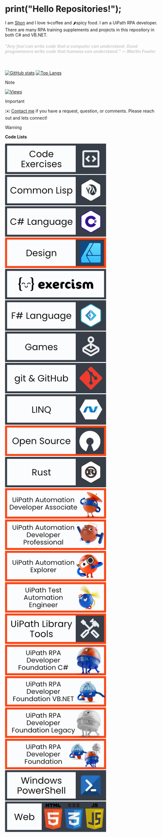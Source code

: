 # print("Hello Repositories!");

I am [Shon](https://bit.ly/m/shon) and I love ☕coffee and 🌶️spicy food.  I am a
 UiPath RPA developer.  There are many RPA training supplements and projects in
 this repository in both C# and VB.NET.

 <h5>
   <span style="color: #CCCCCC;">"Any fool can write code that a computer can understand. Good programmers write code that humans can understand." ― Martin Fowler
   </span>
</h5>

<br />

[![GitHub stats](https://github-readme-stats.vercel.app/api?username=shonharsh&show_icons=true&theme=dark#gh-dark-mode-only)](https://bit.ly/m/shon)
[![Top Langs](https://github-readme-stats.vercel.app/api/top-langs/?username=shonharsh&layout=compact&langs_count=8&theme=dark#gh-dark-mode-only)](https://bit.ly/m/shon)

> [!NOTE]
> [![Views](https://visitcount.itsvg.in/api?id=ShonHarsh&label=Profile%20Views&color=3&icon=1&pretty=false)](https://visitcount.itsvg.in)

> [!IMPORTANT]
> ✉️ [Contact me](https://bit.ly/m/shon) if you have a request, question, or
 comments.  Please reach out and lets connect!

> [!WARNING]
> **Code Lists**


[![Code Exercises](Data/Images/ImageLink-CodeExercises.png)](https://github.com/stars/ShonHarsh/lists/code-exercises)
[![Common Lisp](Data/Images/ImageLink-CommonLisp.png)](https://github.com/stars/ShonHarsh/lists/common-lisp)
[![CSharp](Data/Images/ImageLink-CSharp.png)](https://github.com/stars/ShonHarsh/lists/csharp)
[![Design - Affinity](Data/Images/ImageLink-Design.png)](https://github.com/stars/ShonHarsh/lists/design)
[![Exercism](Data/Images/ImageLink-Exercism.png)](https://github.com/stars/ShonHarsh/lists/exercism)
[![FSharp](Data/Images/ImageLink-FSharp.png)](https://github.com/stars/ShonHarsh/lists/fsharp)
[![Game](Data/Images/ImageLink-Games.png)](https://github.com/stars/ShonHarsh/lists/games)
[![Git & GitHub](Data/Images/ImageLink-Git.png)](https://github.com/stars/ShonHarsh/lists/git-git-website)
[![LINQ](Data/Images/ImageLink-LINQ.png)](https://github.com/stars/ShonHarsh/lists/linq)
[![Open Source](Data/Images/ImageLink-OpenSource.png)](https://github.com/stars/ShonHarsh/lists/open-source)
[![Rust](Data/Images/ImageLink-Rust.png)](https://github.com/stars/ShonHarsh/lists/rust)
[![UiPath Automation Developer Associate](Data/Images/ImageLink-UiPath-AutomationDeveloperAssociate.png)]()
[![UiPath Automation Developer Professional](Data/Images/ImageLink-UiPath-AutomationDeveloperProfessional.png)]()
[![UiPath Automation Explorer](Data/Images/ImageLink-UiPath-AutomationExplorer.png)]()
[![UiPath Automation Test Engineer](Data/Images/ImageLink-UiPath-AutomationTestEngineer.png)]()
[![UiPath Library](Data/Images/ImageLink-UiPath-LibraryTools.png)](https://github.com/stars/ShonHarsh/lists/uipath-library)
[![UiPath RPA Developer Foundation C#](Data/Images/ImageLink-UiPath-RPADeveloperFoundation-CSharp.png)](https://github.com/stars/ShonHarsh/lists/rpa-developer-foundation-c)
[![UiPath RPA Developer Foundation VB](Data/Images/ImageLink-UiPath-RPADeveloperFoundation-VB.png)](https://github.com/stars/ShonHarsh/lists/rpa-developer-foundation-vb)
[![UiPath RPA Developer Foundation Windows Legacy](Data/Images/ImageLink-UiPath-RPADeveloperFoundation-WindowsLegacy.png)](https://github.com/stars/ShonHarsh/lists/rpa-developer-foundation-legacy)
[![UiPath RPA Developer Foundation](Data/Images/ImageLink-UiPath-RPADeveloperFoundation.png)](Data/Images/ImageLink-UiPath-RPADeveloperFoundation.png)
[![Windows Powershell](Data/Images/ImageLink-WindowsPowerShell.png)](https://github.com/stars/ShonHarsh/lists/windows-powershell)
[![World Wide Web](Data/Images/ImageLink-Web.png)](https://github.com/stars/ShonHarsh/lists/world-wide-web)
